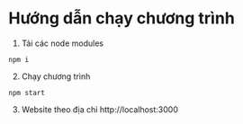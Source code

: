 # Hướng dẫn chạy chương trình

1. Tải các node modules
```
npm i 
```

2. Chạy chương trình
```
npm start
```

3. Website theo địa chỉ http://localhost:3000

